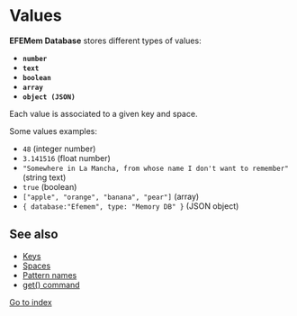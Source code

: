 # Values

**EFEMem Database** stores different types of values:

- **`number`**
- **`text`**
- **`boolean`**
- **`array`**
- **`object (JSON)`**



Each value is associated to a given key and space.



Some values examples:

- `48`  (integer number)
- `3.141516`  (float number)
- `"Somewhere in La Mancha, from whose name I don't want to remember"`  (string text)
- `true`  (boolean)
- `["apple", "orange", "banana", "pear"]`  (array)
- `{ database:"Efemem", type: "Memory DB" }`  (JSON object)



## See also

- [Keys](keys.md)
- [Spaces](spaces.md)
- [Pattern names](patterns.md)
- [get() command](command-get.md)



[Go to index](index.md)